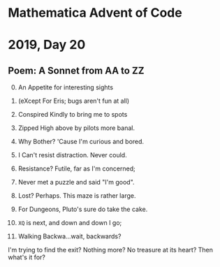 # Mathematica Advent of Code    
# 2019, Day 20
      
## Poem: A Sonnet from AA to ZZ

0) An Appetite for interesting sights
1) (eXcept For Eris; bugs aren't fun at all)
2) Conspired Kindly to bring me to spots
3) Zipped High above by pilots more banal.

4) Why Bother?  'Cause I'm curious and bored.
5) I Can't resist distraction.  Never could.
6) Resistance?  Futile, far as I'm concerned;
7) Never met a puzzle and said "I'm good".

8) Lost?  Perhaps.  This maze is rather large.
9) For Dungeons, Pluto's sure do take the cake.
10) `XQ` is next, and down and down I go;
9) Walking Backwa...wait, backwards?

I'm trying to find the exit?  Nothing more?
No treasure at its heart?  Then what's it for?
